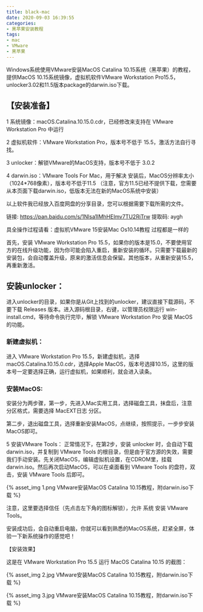 ```yaml
---
title: black-mac
date: 2020-09-03 16:39:55
categories:
- 黑苹果安装教程
tags:
- mac
- VMware
- 黑苹果
---
```


Windows系统使用VMware安装MacOS Catalina 10.15系统（黑苹果）的教程，提供MacOS 10.15系统镜像，虚拟机软件VMware Workstation Pro15.5，unlocker3.02和11.5版本package的darwin.iso下载。

<!-- more -->

## 【安装准备】

1 系统镜像：macOS.Catalina.10.15.0.cdr，已经修改来支持在 VMware Workstation Pro 中运行

2 虚拟机软件：VMware Workstation Pro，版本号不低于 15.5，激活方法自行寻找。

3 unlocker：解锁VMware的MacOS支持，版本号不低于 3.0.2

4 darwin.iso：VMware Tools For Mac，用于解决 安装后，MacOS分辨率太小（1024*768像素），版本号不低于11.5 （注意，官方11.5已经不提供下载，您需要从本页面下载darwin.iso，低版本无法在新的MacOS系统中安装）

以上软件我已经放入百度网盘的分享目录，您可以根据需要下载所需的文件。

链接: https://pan.baidu.com/s/1Nlsa1IMhHElmv7TU2RiTrw 提取码: aygh

具全操作过程请看：虚拟机VMware 15安装Mac Os10.14教程  过程都是一样的

首先，安装 VMware Workstation Pro 15.5，如果你的版本是15.0，不要使用官方的在线升级功能，因为你可能会陷入重启，重新安装的循环。只需要下载最新的安装包，会自动覆盖升级，原来的激活信息会保留。其他版本，从重新安装15.5，再重新激活。

## 安装unlocker：

进入unlocker的目录，如果你是从Git上找到的unlocker，建议直接下载源码，不要下载 Releases 版本。进入源码根目录，右键，以管理员权限运行 win-install.cmd，等待命令执行完毕，解锁 VMware Workstation Pro 安装 MacOS的功能。

### 新建虚拟机：

进入 VMware Workstation Pro 15.5，新建虚拟机，选择 macOS.Catalina.10.15.0.cdr，选择Apple MacOS，版本号选择10.15，这里的版本号一定要选择正确，运行虚拟机，如果顺利，就会进入读条。

### 安装MacOS:

安装分为两步骤，第一步，先进入Mac实用工具，选择磁盘工具，抹盘后，注意分区格式，需要选择 MacEXT日志 分区。

第二步，退出磁盘工具，选择重新安装MacOS，点继续，按照提示，一步步安装MacOS即可。

5 安装VMware Tools：
正常情况下，在第2步，安装 unlocker 时，会自动下载 darwin.iso，并复制到 VMware Tools 的根目录，但是由于官方源的失效，需要我们手动安装。先关闭MacOS，编辑虚拟机设置，在CDROM里，挂载 darwin.iso。然后再次启动MacOS，可以在桌面看到 VMware Tools 的盘符，双击，安装 VMware Tools 后即可。

{% asset_img 1.png VMware安装MacOS Catalina 10.15教程，附darwin.iso下载 %}

注意，这里要选择信任（先点击左下角的图标解锁），允许 系统 安装 VMware Tools。

安装成功后，会自动重启电脑，你就可以看到熟悉的MacOS系统，赶紧全屏，体验一下新系统操作的感觉吧！

【安装效果】

这是在 VMware Workstation Pro 15.5 运行 MacOS Catalina 10.15 的截图：

{% asset_img 2.jpg VMware安装MacOS Catalina 10.15教程，附darwin.iso下载 %}

{% asset_img 3.jpg VMware安装MacOS Catalina 10.15教程，附darwin.iso下载 %}

